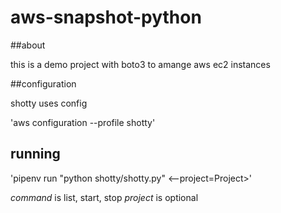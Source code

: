 # aws-snapshot-python
##about

this is a demo project with boto3 to amange aws ec2 instances

##configuration

shotty uses config 

'aws configuration --profile shotty'

## running

'pipenv run  "python shotty/shotty.py"
<--project=Project>'

*command* is list, start, stop
*project* is optional

